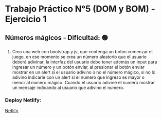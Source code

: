# Trabajo Práctico N°5 (DOM y BOM) - Ejercicio 1
##  Números mágicos - Dificultad:  🟢

1. Crea una web con bootstrap y js, que contenga un botón comenzar el juego, en ese momento se crea un número aleatorio que el usuario deberá adivinar, la interfaz del usuario debe tener además un input para ingresar un número y un botón enviar, al presionar el botón enviar mostrar en un alert si el usuario adivino o no el número mágico, si no lo adivino indicarle con un alert si el numero que ingreso es mayor o menor al número mágico.
Cuando el usuario adivine el numero mostrar un mensaje indicando al usuario que adivino el numero.

### Deploy Netlify:
[Netlify](https://lucasecapdevila-numerosmagicos.netlify.app/)